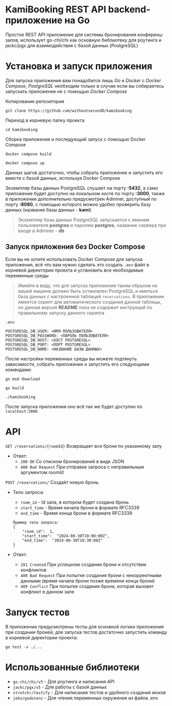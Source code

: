
# KamiBooking REST API backend-приложение на Go

Простое REST API приложение для системы бронирования конференц-залов, использует go-chi/chi как основную библиотеку для роутинга и jackc/pgx для взаимодействия с базой данных (PostgreSQL)<br>

# Установка и запуск приложения
Для запуска приложения вам понадобится лишь *Go* и *Docker* с *Docker Compsoe*, *PostgreSQL* необходим только в случае если вы собираетесь запускать приложение не с помощью *Docker Compose*

Копирование репозитория
```
git clone https://github.com/withoutsecondD/kamibooking
```

Переход в корневую папку проекта
```
cd kamibooking
```
Сборка приложения и последующий запуск с помощью Docker Compose
```
docker compose build
```
```
docker compose up
```

Данных шагов достаточно, чтобы собрать приложение и запустить его вместе с базой данных, используя Docker Compose

Экземпляр базы данных PostgreSQL слушает на порту <b>:5432</b>, а само приложение будет доступно на локальном хосте по порту <b>:3000</b>, также в приложении дополнительно предусмотрен Adminer, доступный по порту **:8080**, с помощью которого можно удобно проверить базу данных (название базы данных - **kami**)

> Экземпляр базы данных PostgreSQL запускается с именем пользователя **postgres** и паролем **postgres**, название сервера при входе в Adminer - **db**

## Запуск приложения без Docker Compose
Если вы не хотите использовать Docker Compose для запуска приложения, всё что вам нужно сделать это создать `.env` файл в корневой директории проекта и установить все необходимые переменные среды
> Имейте в виду, что для запуска приложения таким образом на вашей машине должен быть установлен PostgreSQL и иметься база данных с настроенной таблицей `reservations`. В приложении имеется скрипт для автоматического создания данной таблицы, но данная версия **README** пока не содержит инструкций по правильному запуску данного скрипта

`.env`
```
POSTGRESQL_DB_USER: <ИМЯ ПОЛЬЗОВАТЕЛЯ>
POSTGRESQL_DB_PASSWORD: <ПАРОЛЬ ПОЛЬЗОВАТЕЛЯ>
POSTGRESQL_DB_HOST: <ХОСТ POSTGRESQL>
POSTGRESQL_DB_PORT: <ПОРТ POSTGRESQL>
POSTGRESQL_DB_NAME: <НАЗВАНИЕ БАЗЫ ДАННЫХ>
```

После настройки переменных среды вы можете подтянуть зависимости, собрать приложение и запустить его следующими командами:
```
go mod download
```
```
go build
```
```
./kamibooking
```
После запуска приложения оно всё так же будет доступно по `localhost:3000`

# API

`GET /reservations/{roomId}`
Возвращает все брони по указанному залу

- Ответ:
    - `200 OK` Со списком бронирований в виде JSON
    - `400 Bad Request` При отправке запроса с неправильным аргументом roomId

`POST /reservations/`
Создаёт новую бронь

- Тело запроса:
    - `room_id` - Id зала, в котором будет создана бронь
    - `start_time` - Время начала брони в формате RFC3339
    - `end_time` - Время конца брони в формате RFC3339
  ```
  Пример тела запроса:
  {
      "room_id":  1,
      "start_time":  "2024-08-30T10:00:00Z",
      "end_time":  "2024-08-30T10:30:00Z"
  }
  ```

- Ответ:
    - `201 Created` При успешном создании брони и отсутствии конфликтов
    - `400 Bad Request` При попытке создания брони с некорректными данными (время начала брони позже времени конца брони)
    - `409 Conflict` При попытке создания брони, которая вызовет конфликт в данном зале

# Запуск тестов
В приложении предусмотрены тесты для основной логики приложения при создании броней, для запуска тестов достаточно запустить команду в корневой директории проекта:
```
go test -v ./...
```

# Использованные библиотеки

- `go-chi/chi/v5` - Для роутинга и написания API
- `jackc/pgx/v5` - Для работы с базой данных
- `stretchr/testify` - Для написания тестов и удобного создания моков
- `joho/godotenv` - Для чтения переменных окружения из файла .env
